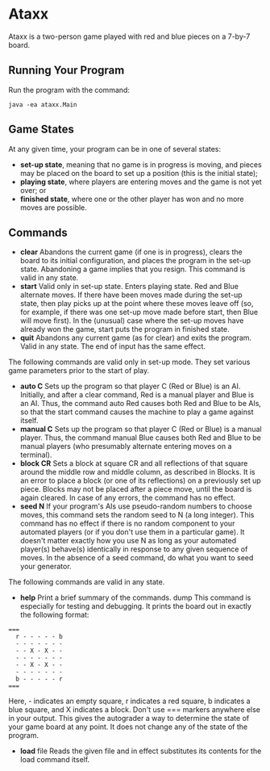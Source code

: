 # Ataxx
Ataxx is a two-person game played with red and blue pieces on a 7-by-7 board. 

## Running Your Program
Run the program with the command:
```
java -ea ataxx.Main
```

## Game States

At any given time, your program can be in one of several states:

* **set-up state**, meaning that no game is in progress is moving, and pieces may be placed on the board to set up a position (this is the initial state);
* **playing state**, where players are entering moves and the game is not yet over; or
* **finished state**, where one or the other player has won and no more moves are possible.

## Commands

* **clear** Abandons the current game (if one is in progress), clears the board to its initial configuration, and places the program in the set-up state. Abandoning a game implies that you resign. This command is valid in any state.
* **start** Valid only in set-up state. Enters playing state. Red and Blue alternate moves. If there have been moves made during the set-up state, then play picks up at the point where these moves leave off (so, for example, if there was one set-up move made before start, then Blue will move first). In the (unusual) case where the set-up moves have already won the game, start puts the program in finished state.
* **quit** Abandons any current game (as for clear) and exits the program. Valid in any state. The end of input has the same effect.

The following commands are valid only in set-up mode. They set various game parameters prior to the start of play.

* **auto C** Sets up the program so that player C (Red or Blue) is an AI. Initially, and after a clear command, Red is a manual player and Blue is an AI. Thus, the command auto Red causes both Red and Blue to be AIs, so that the start command causes the machine to play a game against itself.
* **manual C** Sets up the program so that player C (Red or Blue) is a manual player. Thus, the command manual Blue causes both Red and Blue to be manual players (who presumably alternate entering moves on a terminal).
* **block CR** Sets a block at square CR and all reflections of that square around the middle row and middle column, as described in Blocks. It is an error to place a block (or one of its reflections) on a previously set up piece. Blocks may not be placed after a piece move, until the board is again cleared. In case of any errors, the command has no effect.
* **seed N** If your program's AIs use pseudo-random numbers to choose moves, this command sets the random seed to N (a long integer). This command has no effect if there is no random component to your automated players (or if you don't use them in a particular game). It doesn't matter exactly how you use N as long as your automated player(s) behave(s) identically in response to any given sequence of moves. In the absence of a seed command, do what you want to seed your generator.

The following commands are valid in any state.

* **help** Print a brief summary of the commands.
dump This command is especially for testing and debugging. It prints the board out in exactly the following format:
```
===
  r - - - - - b
  - - - - - - -
  - - X - X - -
  - - - - - - -
  - - X - X - -
  - - - - - - -
  b - - - - - r
===
```
Here, - indicates an empty square, r indicates a red square, b indicates a blue square, and X indicates a block. Don't use === markers anywhere else in your output. This gives the autograder a way to determine the state of your game board at any point. It does not change any of the state of the program.

* **load** file Reads the given file and in effect substitutes its contents for the load command itself.
